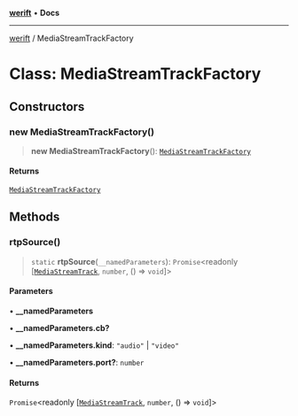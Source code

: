 [**werift**](../README.md) • **Docs**

***

[werift](../globals.md) / MediaStreamTrackFactory

# Class: MediaStreamTrackFactory

## Constructors

### new MediaStreamTrackFactory()

> **new MediaStreamTrackFactory**(): [`MediaStreamTrackFactory`](MediaStreamTrackFactory.md)

#### Returns

[`MediaStreamTrackFactory`](MediaStreamTrackFactory.md)

## Methods

### rtpSource()

> `static` **rtpSource**(`__namedParameters`): `Promise`\<readonly [[`MediaStreamTrack`](MediaStreamTrack.md), `number`, () => `void`]\>

#### Parameters

• **\_\_namedParameters**

• **\_\_namedParameters.cb?**

• **\_\_namedParameters.kind**: `"audio"` \| `"video"`

• **\_\_namedParameters.port?**: `number`

#### Returns

`Promise`\<readonly [[`MediaStreamTrack`](MediaStreamTrack.md), `number`, () => `void`]\>

